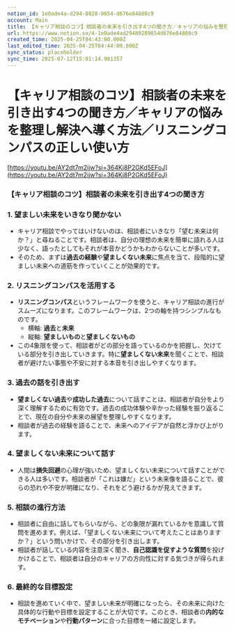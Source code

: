 ```yaml
---
notion_id: 1e0ade4a-d294-8028-9654-d676e84880c9
account: Main
title: 【キャリア相談のコツ】相談者の未来を引き出す4つの聞き方／キャリアの悩みを整理し解決へ導く方法／リスニングコンパスの正しい使い方
url: https://www.notion.so/4-1e0ade4ad29480289654d676e84880c9
created_time: 2025-04-25T04:43:00.000Z
last_edited_time: 2025-04-25T04:44:00.000Z
sync_status: placeholder
sync_time: 2025-07-12T15:01:14.981357
---
```

# 【キャリア相談のコツ】相談者の未来を引き出す4つの聞き方／キャリアの悩みを整理し解決へ導く方法／リスニングコンパスの正しい使い方

[https://youtu.be/AY2dt7m2ijw?si=364Kj8P2GKd5EFoJ](https://youtu.be/AY2dt7m2ijw?si=364Kj8P2GKd5EFoJ)
### 【キャリア相談のコツ】相談者の未来を引き出す4つの聞き方
### 1. **望ましい未来をいきなり聞かない**
- キャリア相談でやってはいけないのは、相談者にいきなり「望む未来は何か？」と尋ねることです。相談者は、自分の理想の未来を簡単に語れる人は少なく、語ったとしてもそれが本音かどうかもわからないことが多いです。
- そのため、まずは**過去の経験**や**望ましくない未来**に焦点を当て、段階的に望ましい未来への道筋を作っていくことが効果的です。
### 2. **リスニングコンパスを活用する**
- **リスニングコンパス**というフレームワークを使うと、キャリア相談の進行がスムーズになります。このフレームワークは、2つの軸を持つシンプルなものです。
  - 横軸: **過去**と**未来**
  - 縦軸: **望ましいもの**と**望ましくないもの**
- この4象限を使って、相談者がどの部分を語っているのかを把握し、欠けている部分を引き出していきます。特に**望ましくない未来**を聞くことで、相談者が避けたい事態や不安に対する本音を引き出しやすくなります。
### 3. **過去の話を引き出す**
- **望ましくない過去**や**成功した過去**について話すことは、相談者が自分をより深く理解するために有効です。過去の成功体験や辛かった経験を振り返ることで、現在の自分や未来の展望を整理しやすくなります。
- 相談者が過去の経験を語ることで、未来へのアイデアが自然と浮かび上がります。
### 4. **望ましくない未来について話す**
- 人間は**損失回避**の心理が強いため、望ましくない未来について話すことができる人は多いです。相談者が「これは嫌だ」という未来像を語ることで、彼らの恐れや不安が明確になり、それをどう避けるかが見えてきます。
### 5. **相談の進行方法**
- 相談者に自由に話してもらいながら、どの象限が漏れているかを意識して質問を進めます。例えば、「望ましくない未来について考えたことはありますか？」という問いかけで、その部分を引き出します。
- 相談者が話している内容を注意深く聞き、**自己認識を促すような質問**を投げかけることで、相談者は自分のキャリアの方向性に対する気づきが得られます。
### 6. **最終的な目標設定**
- 相談を進めていく中で、望ましい未来が明確になったら、その未来に向けた具体的な行動や目標を設定することが大切です。このとき、相談者の**内的なモチベーション**や**行動パターン**に合った目標を一緒に設定します。